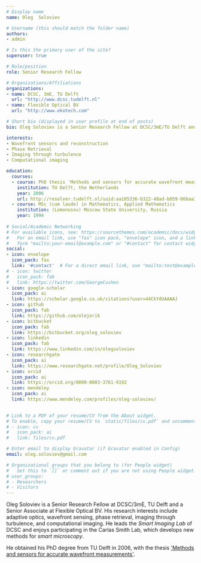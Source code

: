```yaml
---
# Display name
name: Oleg  Soloviev

# Username (this should match the folder name)
authors:
- admin

# Is this the primary user of the site?
superuser: true

# Role/position
role: Senior Research Fellow

# Organizations/Affiliations
organizations:
- name: DCSC, 3mE, TU Delft
  url: "http://www.dcsc.tudelft.nl"
- name: Flexible Optical BV
  url: "http://www.okotech.com"

# Short bio (displayed in user profile at end of posts)
bio: Oleg Soloviev is a Senior Research Fellow at DCSC/3mE/TU Delft and a Senior Associate at Flexible Optical BV.

interests:
- Wavefront sensors and reconstruction
- Phase Retrieval
- Imaging through turbulence
- Computational imaging

education:
  courses:
  - course: PhD thesis 'Methods and sensors for accurate wavefront measurements' 
    institution: TU Delft, the Netherlands
    year: 2006
    url: http://resolver.tudelft.nl/uuid:aa105336-b322-48ad-b059-06baa3d2a96e
  - course: MSc (cum laude) in Mathematics, Applied Mathematics 
    institution: (Lomonosov) Moscow State University, Russia
    year: 1994
  
# Social/Academic Networking
# For available icons, see: https://sourcethemes.com/academic/docs/widgets/#icons
#   For an email link, use "fas" icon pack, "envelope" icon, and a link in the
#   form "mailto:your-email@example.com" or "#contact" for contact widget.
social:
- icon: envelope
  icon_pack: fas
  link: '#contact'  # For a direct email link, use "mailto:test@example.org".
# - icon: twitter
#   icon_pack: fab
#   link: https://twitter.com/GeorgeCushen
- icon: google-scholar
  icon_pack: ai
  link: https://scholar.google.co.uk/citations?user=44CkYdUAAAAJ
- icon: github
  icon_pack: fab
  link: https://github.com/olejorik
- icon: bitbucket
  icon_pack: fab
  link: https://bitbucket.org/oleg_soloviev
- icon: linkedin
  icon_pack: fab
  link: https://www.linkedin.com/in/olegsoloviev
- icon: researchgate
  icon_pack: ai
  link: https://www.researchgate.net/profile/Oleg_Soloviev
- icon: orcid
  icon_pack: ai
  link: https://orcid.org/0000-0003-3761-9192  
- icon: mendeley
  icon_pack: ai
  link: https://www.mendeley.com/profiles/oleg-soloviev/
  

# Link to a PDF of your resume/CV from the About widget.
# To enable, copy your resume/CV to `static/files/cv.pdf` and uncomment the lines below.  
# - icon: cv
#   icon_pack: ai
#   link: files/cv.pdf

# Enter email to display Gravatar (if Gravatar enabled in Config)
email: oleg.soloviev@gmail.com

# Organizational groups that you belong to (for People widget)
#   Set this to `[]` or comment out if you are not using People widget.  
# user_groups:
# - Researchers
# - Visitors
---
```


Oleg Soloviev is a Senior  Research Fellow at  DCSC/3mE, TU Delft and a Senior Associate at Flexible Optical BV. His research interests include adaptive optics, wavefront sensing, phase retrieval, imaging through turbulence, and computational imaging. He leads the *Smart Imaging Lab* of DCSC and enjoys participating in the Carlas Smith Lab, which develops new methods for *smart microscopy*.

He  obtained his PhD degree from TU Delft in 2006, with the thesis ['Methods and sensors for accurate wavefront measurements'](http://resolver.tudelft.nl/uuid:aa105336-b322-48ad-b059-06baa3d2a96e). 
